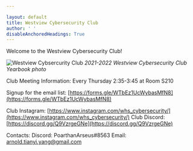 ```yaml
---

layout: default
title: Westview Cybersecurity Club
author: ' '
disableAnchoredHeadings: True
---
```


Welcome to the Westview Cybersecurity Club!

![Westview Cybsercurity Club](/upload/cyberSecClubPhoto.jpg)
*2021-2022 Westview Cybersecurity Club Yearbook photo*

Club Meeting Information:
Every Thursday 2:35-3:45 at Room S210

Signup for the email list:
[https://forms.gle/WTbEz1UcWybasMfN8](https://forms.gle/WTbEz1UcWybasMfN8)

Club Instagram: [https://www.instagram.com/whs_cybersecurity/](https://www.instagram.com/whs_cybersecurity/)
Club Discord: [https://discord.gg/Q9VzrgeGNe](https://discord.gg/Q9VzrgeGNe)

Contacts:
Discord: PoarthanArseus#8563
Email: arnold.tianyi.yang@gmail.com
